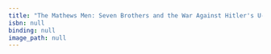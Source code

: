 ```yaml
---
title: "The Mathews Men: Seven Brothers and the War Against Hitler's U-Boats"
isbn: null
binding: null
image_path: null
---
```

